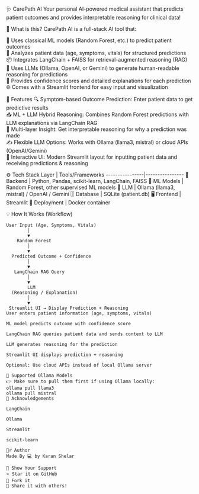 🩺 CarePath AI
Your personal AI-powered medical assistant that predicts patient outcomes and provides interpretable reasoning for clinical data!

📌 What is this?
CarePath AI is a full-stack AI tool that:

🔎 Uses classical ML models (Random Forest, etc.) to predict patient outcomes  
📄 Analyzes patient data (age, symptoms, vitals) for structured predictions  
📦 Integrates LangChain + FAISS for retrieval-augmented reasoning (RAG)  
🤖 Uses LLMs (Ollama, OpenAI, or Gemini) to generate human-readable reasoning for predictions  
💬 Provides confidence scores and detailed explanations for each prediction  
🌐 Comes with a Streamlit frontend for easy input and visualization  

🚀 Features
🔍 Symptom-based Outcome Prediction: Enter patient data to get predictive results  
📥 ML + LLM Hybrid Reasoning: Combines Random Forest predictions with LLM explanations via LangChain RAG  
🧠 Multi-layer Insight: Get interpretable reasoning for why a prediction was made  
✍️ Flexible LLM Options: Works with Ollama (llama3, mistral) or cloud APIs (OpenAI/Gemini)  
🌈 Interactive UI: Modern Streamlit layout for inputting patient data and receiving predictions & reasoning  

⚙️ Tech Stack
Layer           | Tools/Frameworks
----------------|----------------
🔗 Backend       | Python, Pandas, scikit-learn, LangChain, FAISS
🧠 ML Models     | Random Forest, other supervised ML models
🧠 LLM          | Ollama (llama3, mistral) / OpenAI / Gemini
🗄️ Database     | SQLite (patient.db)
🖥️ Frontend     | Streamlit
🐳 Deployment   | Docker container  

💡 How It Works (Workflow)
```text
User Input (Age, Symptoms, Vitals)
        │
        ▼
    Random Forest
        │
        ▼
  Predicted Outcome + Confidence
        │
        ▼
   LangChain RAG Query
        │
        ▼
        LLM
  (Reasoning / Explanation)
        │
        ▼
 Streamlit UI → Display Prediction + Reasoning
User enters patient information (age, symptoms, vitals)

ML model predicts outcome with confidence score

LangChain RAG queries patient data and sends context to LLM

LLM generates reasoning for the prediction

Streamlit UI displays prediction + reasoning

Optional: Use cloud APIs instead of local Ollama server

🧪 Supported Ollama Models
👉 Make sure to pull them first if using Ollama locally:
ollama pull llama3
ollama pull mistral
🙌 Acknowledgements

LangChain

Ollama

Streamlit

scikit-learn

🧔‍♂️ Author
Made By 💻 by Karan Shelar

🌟 Show Your Support
⭐ Star it on GitHub
🍴 Fork it
🚀 Share it with others!
